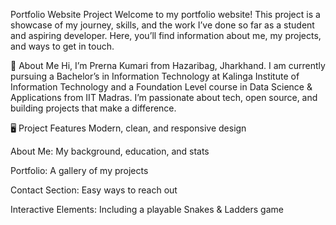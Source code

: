 Portfolio Website Project
Welcome to my portfolio website! This project is a showcase of my journey, skills, and the work I’ve done so far as a student and aspiring developer. Here, you’ll find information about me, my projects, and ways to get in touch.

🚀 About Me
Hi, I’m Prerna Kumari from Hazaribag, Jharkhand.
I am currently pursuing a Bachelor’s in Information Technology at Kalinga Institute of Information Technology and a Foundation Level course in Data Science & Applications from IIT Madras.
I’m passionate about tech, open source, and building projects that make a difference.

🖥️ Project Features
Modern, clean, and responsive design

About Me: My background, education, and stats

Portfolio: A gallery of my projects

Contact Section: Easy ways to reach out

Interactive Elements: Including a playable Snakes & Ladders game
